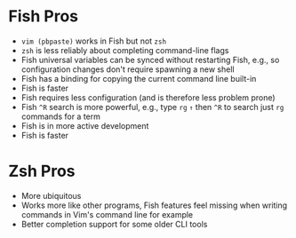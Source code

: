 # Fish Pros

- `vim (pbpaste)` works in Fish but not `zsh`
- `zsh` is less reliably about completing command-line flags
- Fish universal variables can be synced without restarting Fish, e.g., so configuration changes don't require spawning a new shell
- Fish has a binding for copying the current command line built-in
- Fish is faster
- Fish requires less configuration (and is therefore less problem prone)
- Fish `^R` search is more powerful, e.g., type `rg` `↑` then `^R` to search just `rg` commands for a term
- Fish is in more active development
- Fish is faster

# Zsh Pros

- More ubiquitous
- Works more like other programs, Fish features feel missing when writing commands in Vim's command line for example
- Better completion support for some older CLI tools
